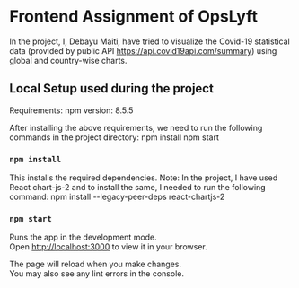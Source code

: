 # Frontend Assignment of OpsLyft

In the project, I, Debayu Maiti, have tried to visualize the Covid-19 statistical data (provided by public API https://api.covid19api.com/summary) using global and country-wise charts.


## Local Setup used during the project

Requirements:
npm version: 8.5.5

After installing the above requirements, we need to run the following commands in the project directory:
npm install 
npm start

### `npm install`
This installs the required dependencies.
Note: In the project, I have used React chart-js-2 and to install the same, I needed to run the following command: npm install --legacy-peer-deps react-chartjs-2

### `npm start`

Runs the app in the development mode.\
Open [http://localhost:3000](http://localhost:3000) to view it in your browser.

The page will reload when you make changes.\
You may also see any lint errors in the console.